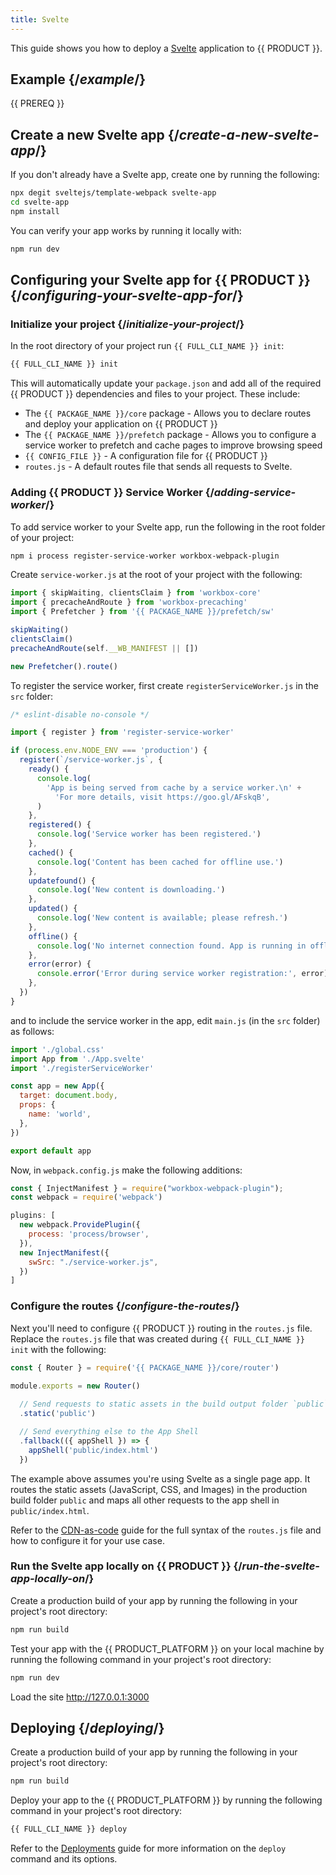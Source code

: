 ```yaml
---
title: Svelte
---
```


This guide shows you how to deploy a [Svelte](https://svelte.dev/) application to {{ PRODUCT }}.

## Example {/*example*/}

<ExampleButtons
  title="Svelte"
  siteUrl="https://layer0-docs-layer0-svelte-example-default.layer0-limelight.link"
  repoUrl="https://github.com/layer0-docs/layer0-svelte-example" 
  deployFromRepo />

{{ PREREQ }}

## Create a new Svelte app {/*create-a-new-svelte-app*/}

If you don't already have a Svelte app, create one by running the following:

```bash
npx degit sveltejs/template-webpack svelte-app
cd svelte-app
npm install
```

You can verify your app works by running it locally with:

```bash
npm run dev
```

## Configuring your Svelte app for {{ PRODUCT }} {/*configuring-your-svelte-app-for*/}

### Initialize your project {/*initialize-your-project*/}

In the root directory of your project run `{{ FULL_CLI_NAME }} init`:

```bash
{{ FULL_CLI_NAME }} init
```

This will automatically update your `package.json` and add all of the required {{ PRODUCT }} dependencies and files to your project. These include:

- The `{{ PACKAGE_NAME }}/core` package - Allows you to declare routes and deploy your application on {{ PRODUCT }}
- The `{{ PACKAGE_NAME }}/prefetch` package - Allows you to configure a service worker to prefetch and cache pages to improve browsing speed
- `{{ CONFIG_FILE }}` - A configuration file for {{ PRODUCT }}
- `routes.js` - A default routes file that sends all requests to Svelte.

### Adding {{ PRODUCT }} Service Worker {/*adding-service-worker*/}

To add service worker to your Svelte app, run the following in the root folder of your project:

```bash
npm i process register-service-worker workbox-webpack-plugin
```

Create `service-worker.js` at the root of your project with the following:

```js
import { skipWaiting, clientsClaim } from 'workbox-core'
import { precacheAndRoute } from 'workbox-precaching'
import { Prefetcher } from '{{ PACKAGE_NAME }}/prefetch/sw'

skipWaiting()
clientsClaim()
precacheAndRoute(self.__WB_MANIFEST || [])

new Prefetcher().route()
```

To register the service worker, first create `registerServiceWorker.js` in the `src` folder:

```js
/* eslint-disable no-console */

import { register } from 'register-service-worker'

if (process.env.NODE_ENV === 'production') {
  register(`/service-worker.js`, {
    ready() {
      console.log(
        'App is being served from cache by a service worker.\n' +
          'For more details, visit https://goo.gl/AFskqB',
      )
    },
    registered() {
      console.log('Service worker has been registered.')
    },
    cached() {
      console.log('Content has been cached for offline use.')
    },
    updatefound() {
      console.log('New content is downloading.')
    },
    updated() {
      console.log('New content is available; please refresh.')
    },
    offline() {
      console.log('No internet connection found. App is running in offline mode.')
    },
    error(error) {
      console.error('Error during service worker registration:', error)
    },
  })
}
```

and to include the service worker in the app, edit `main.js` (in the `src` folder) as follows:

```js ins={3}
import './global.css'
import App from './App.svelte'
import './registerServiceWorker'

const app = new App({
  target: document.body,
  props: {
    name: 'world',
  },
})

export default app
```

Now, in `webpack.config.js` make the following additions:

```js filename='webpack.config.js' ins={1-2,5-10}
const { InjectManifest } = require("workbox-webpack-plugin");
const webpack = require('webpack')

plugins: [
  new webpack.ProvidePlugin({
    process: 'process/browser',
  }),
  new InjectManifest({
    swSrc: "./service-worker.js",
  })
]
```

### Configure the routes {/*configure-the-routes*/}

Next you'll need to configure {{ PRODUCT }} routing in the `routes.js` file.
Replace the `routes.js` file that was created during `{{ FULL_CLI_NAME }} init` with the following:

```js
const { Router } = require('{{ PACKAGE_NAME }}/core/router')

module.exports = new Router()
  
  // Send requests to static assets in the build output folder `public`
  .static('public')

  // Send everything else to the App Shell
  .fallback(({ appShell }) => {
    appShell('public/index.html')
  })
```

The example above assumes you're using Svelte as a single page app. It routes the static assets (JavaScript, CSS, and Images) in the production build folder `public` and maps all other requests to the app shell in `public/index.html`.

Refer to the [CDN-as-code](/applications/performance/cdn_as_code) guide for the full syntax of the `routes.js` file and how to configure it for your use case.

### Run the Svelte app locally on {{ PRODUCT }} {/*run-the-svelte-app-locally-on*/}

Create a production build of your app by running the following in your project's root directory:

```bash
npm run build
```

Test your app with the {{ PRODUCT_PLATFORM }} on your local machine by running the following command in your project's root directory:

```bash
npm run dev
```

Load the site http://127.0.0.1:3000

## Deploying {/*deploying*/}

Create a production build of your app by running the following in your project's root directory:

```bash
npm run build
```

Deploy your app to the {{ PRODUCT_PLATFORM }} by running the following command in your project's root directory:

```bash
{{ FULL_CLI_NAME }} deploy
```

Refer to the [Deployments](/applications/basics/deployments) guide for more information on the `deploy` command and its options.
